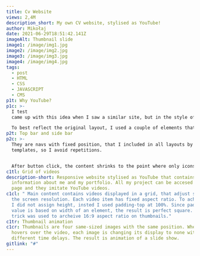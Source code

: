 ```yaml
---
title: Cv Website
views: 2,4M
description_short: My own CV website, stylised as YouTube!
author: Mikołaj
date: 2021-06-29T18:51:42.141Z
imageAlt: Thumbnail slide
image1: /image/img1.jpg
image2: /image/img2.jpg
image3: /image/img3.jpg
image4: /image/img4.jpg
tags:
  - post
  - HTML
  - CSS
  - JAVASCRIPT
  - CMS
p1t: Why YouTube?
p1c: >-
  I test
  came up with this idea when I saw a similar site, but in the style of spotify. Itimmediately caught my attention and I thought it was a great idea to stand out.  Then I thought making it like youtube would be an even better idea, it would allow me to showcase my projects in an interesting way.

  To best reflect the original layout, I used a couple of elements that I want to talk about
p2t: Top bar and side bar
p2c: >-
  They are navs with fixed position, that I included in all layouts by using CMS
  templates, so I avoid repetitions. 


  After button click, the content shrinks to the point where only icons are visible. This functionality is made possible by js onClick() event.
c1tl: Grid of videos
description-short: Responsive website stylised as YouTube that contains
  information about me and my portfolio. All my project can be accesed from home
  page and they imitate YouTube videos.
c1cl: " Main content contains videos displayed in a grid, that adjust size to
  the screen resolution. Each video item has fixed aspect ratio. To achieve this
  I did not assign height, insted I used padding-top at 100%. Since padding-top
  value is based on width of an element, the result is perfect square. Same
  trick was used to archeive 16:9 aspect ratio on thumbnails."
c1tr: Thumbnail animation
c1cr: Thumbnails are four same-sized images with the same position. When user
  hovers over the video, each image is changing its display to none with
  different time delays. The result is animation of a slide show.
gitlink: "#"
---
```

